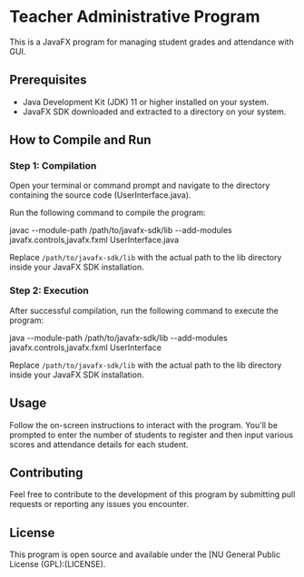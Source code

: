 # Teacher Administrative Program

This is a JavaFX program for managing student grades and attendance with GUI.

## Prerequisites

- Java Development Kit (JDK) 11 or higher installed on your system.
- JavaFX SDK downloaded and extracted to a directory on your system.

## How to Compile and Run

### Step 1: Compilation

Open your terminal or command prompt and navigate to the directory containing the source code (UserInterface.java).

Run the following command to compile the program:

javac --module-path /path/to/javafx-sdk/lib --add-modules javafx.controls,javafx.fxml UserInterface.java


Replace `/path/to/javafx-sdk/lib` with the actual path to the lib directory inside your JavaFX SDK installation.

### Step 2: Execution

After successful compilation, run the following command to execute the program:

java --module-path /path/to/javafx-sdk/lib --add-modules javafx.controls,javafx.fxml UserInterface


Replace `/path/to/javafx-sdk/lib` with the actual path to the lib directory inside your JavaFX SDK installation.

## Usage

Follow the on-screen instructions to interact with the program. You'll be prompted to enter the number of students to register and then input various scores and attendance details for each student.

## Contributing

Feel free to contribute to the development of this program by submitting pull requests or reporting any issues you encounter.

## License

This program is open source and available under the [NU General Public License (GPL):(LICENSE).
